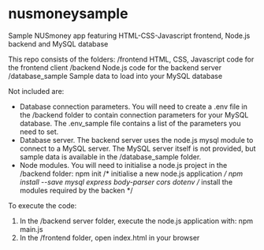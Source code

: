 # nusmoneysample
Sample NUSmoney app featuring HTML-CSS-Javascript frontend, Node.js backend and MySQL database

This repo consists of the folders:
/frontend         HTML, CSS, Javascript code for the frontend client
/backend          Node.js code for the backend server
/database_sample  Sample data to load into your MySQL database

Not included are:
- Database connection parameters. You will need to create a .env file in the /backend folder to contain connection parameters for your MySQL database. The .env_sample file contains a list of the parameters you need to set.
- Database server. The backend server uses the node.js mysql module to connect to a MySQL server. The MySQL server itself is not provided, but sample data is available in the /database_sample folder.
- Node modules. You will need to initialise a node.js project in the /backend folder:
        npm init      /* initialise a new node.js application */
        npm install --save mysql express body-parser cors dotenv    /* install the modules required by the backen */
        
To execute the code:
1. In the /backend server folder, execute the node.js application with: npm main.js
2. In the /frontend folder, open index.html in your browser
